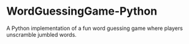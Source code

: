 # WordGuessingGame-Python
A Python implementation of a fun word guessing game where players unscramble jumbled words.
